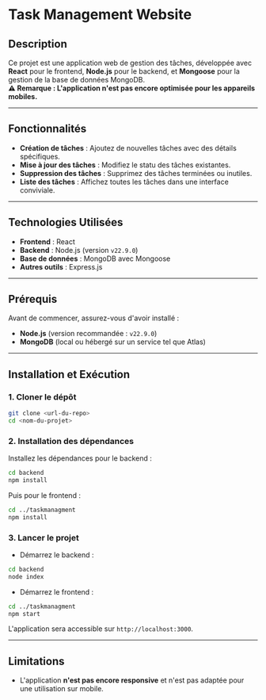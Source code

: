 # **Task Management Website**  

## **Description**  
Ce projet est une application web de gestion des tâches, développée avec **React** pour le frontend, **Node.js** pour le backend, et **Mongoose** pour la gestion de la base de données MongoDB.  
**⚠️ Remarque : L'application n'est pas encore optimisée pour les appareils mobiles.**  

---

## **Fonctionnalités**  
- **Création de tâches** : Ajoutez de nouvelles tâches avec des détails spécifiques.  
- **Mise à jour des tâches** : Modifiez le statu des tâches existantes.  
- **Suppression des tâches** : Supprimez des tâches terminées ou inutiles.  
- **Liste des tâches** : Affichez toutes les tâches dans une interface conviviale.  

---

## **Technologies Utilisées**  
- **Frontend** : React  
- **Backend** : Node.js (version `v22.9.0`)  
- **Base de données** : MongoDB avec Mongoose  
- **Autres outils** : Express.js  

---

## **Prérequis**  
Avant de commencer, assurez-vous d'avoir installé :  
- **Node.js** (version recommandée : `v22.9.0`)  
- **MongoDB** (local ou hébergé sur un service tel que Atlas)  

---

## **Installation et Exécution**  

### **1. Cloner le dépôt**  
```bash
git clone <url-du-repo>
cd <nom-du-projet>
```

### **2. Installation des dépendances**  
Installez les dépendances pour le backend :  
```bash
cd backend
npm install
```

Puis pour le frontend :  
```bash
cd ../taskmanagment
npm install
```


### **3. Lancer le projet**  
- Démarrez le backend :  
```bash
cd backend
node index
```

- Démarrez le frontend :  
```bash
cd ../taskmanagment
npm start
```

L'application sera accessible sur `http://localhost:3000`.

---

## **Limitations**  
- L'application **n'est pas encore responsive** et n'est pas adaptée pour une utilisation sur mobile.  
